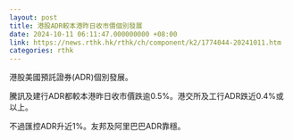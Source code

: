 ```yaml
---
layout: post
title: 港股ADR較本港昨日收市價個別發展
date: 2024-10-11 06:11:47.000000000 +08:00
link: https://news.rthk.hk/rthk/ch/component/k2/1774044-20241011.htm
categories: rthk
---
```


港股美國預託證券(ADR)個別發展。

騰訊及建行ADR都較本港昨日收市價跌逾0.5%。港交所及工行ADR跌近0.4%或以上。

不過匯控ADR升近1%。友邦及阿里巴巴ADR靠穩。
